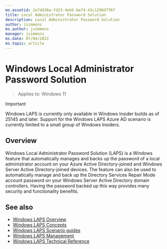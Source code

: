 ```yaml
---
ms.assetid: 2e7d436a-fd23-4eb5-be74-43c1296d7f6f
title: Local Administrator Password Solution
description: Local Administrator Password Solution
author: jsimmons
ms.author: jsimmons
manager: jsimmons
ms.date: 07/04/2022
ms.topic: article
---
```


# Windows Local Administrator Password Solution

>Applies to: Windows 11

> [!IMPORTANT]
> Windows LAPS is currently only available in Windows Insider builds as of 25145 and later. Support for the Windows LAPS Azure AD scenario is currently limited to a small group of Windows Insiders.

## Overview

Windows Local Administrator Password Solution (LAPS) is a Windows feature that automatically manages and backs up the password of a local administrator account on your Azure Active Directory-joined and Windows Server Active Directory-joined devices. The feature can also be used to automatically manage and back up the Directory Services Repair Mode account password on your Windows Server Active Directory domain controllers. Having the password backed up this way provides many security and functionality benefits.

## See also

* [Windows LAPS Overview](../laps/laps-overview.md)
* [Windows LAPS Concepts](../laps/laps-concepts.md)
* [Windows LAPS Scenario guides](../laps/laps-scenarios.md)
* [Windows LAPS Management](../laps/laps-management.md)
* [Windows LAPS Technical Reference](../laps/laps-technical-reference.md)
